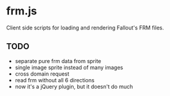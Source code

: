 # frm.js
Client side scripts for loading and rendering Fallout's FRM files.

## TODO
*   separate pure frm data from sprite
*   single image sprite instead of many images
*   cross domain request
*   read frm without all 6 directions
*   now it's a jQuery plugin, but it doesn't do much
